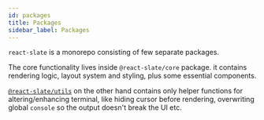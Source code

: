 ```yaml
---
id: packages
title: Packages
sidebar_label: Packages
---
```


`react-slate` is a monorepo consisting of few separate packages.

The core functionality lives inside `@react-slate/core` package. it contains rendering logic, layout system and styling, plus some essential components.

[`@react-slate/utils`](./react-slate-utils.md) on the other hand contains only helper functions for altering/enhancing terminal, like hiding cursor before rendering, overwriting global `console` so the output doesn't break the UI etc.
